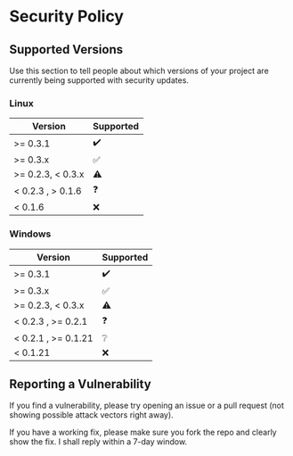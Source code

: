# Security Policy

## Supported Versions

Use this section to tell people about which versions of your project are
currently being supported with security updates.


### Linux

| Version | Supported          |
| ------- | ------------------ |
| >= 0.3.1   | :heavy_check_mark: |
| >= 0.3.x   | :white_check_mark: |
| >= 0.2.3, < 0.3.x   | :warning: |
| < 0.2.3 , > 0.1.6   | :question: |
| < 0.1.6   | :x: |

### Windows

| Version | Supported          |
| ------- | ------------------ |
| >= 0.3.1   | :heavy_check_mark: |
| >= 0.3.x   | :white_check_mark: |
| >= 0.2.3, < 0.3.x   | :warning: |
| < 0.2.3 , >= 0.2.1  | :question: |
| < 0.2.1 , >= 0.1.21  | :grey_question: |
| < 0.1.21 | :x: |

## Reporting a Vulnerability

If you find a vulnerability, please try opening an issue or a pull request (not showing possible attack vectors right away).

If you have a working fix, please make sure you fork the repo and clearly show the fix. I shall reply within a 7-day window.
